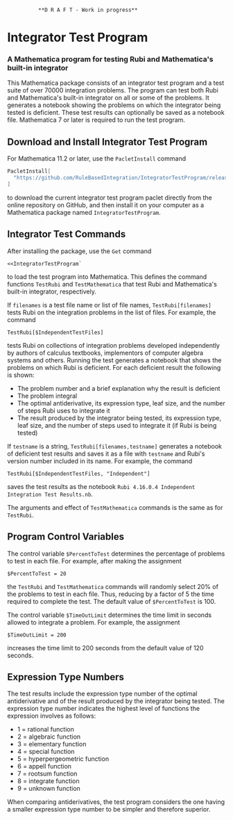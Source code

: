               **D R A F T - Work in progress**

# Integrator Test Program
### A Mathematica program for testing Rubi and Mathematica's built-in integrator

This Mathematica package consists of an integrator test program and a test suite of over 70000 integration problems.
The program can test both Rubi and Mathematica's built-in integrator on all or some of the problems.
It generates a notebook showing the problems on which the integrator being tested is deficient.
These test results can optionally be saved as a notebook file.
Mathematica 7 or later is required to run the test program.


## Download and Install Integrator Test Program

For Mathematica 11.2 or later, use the `PacletInstall` command

```mathematica
PacletInstall[
  "https://github.com/RuleBasedIntegration/IntegratorTestProgram/releases/download/???/IntegratorTestProgram-???.paclet"
]
```
to download the current integrator test program paclet directly from the online repository on GitHub, and
then install it on your computer as a Mathematica package named `IntegratorTestProgram`.


## Integrator Test Commands

After installing the package, use the `Get` command
```mma
<<IntegratorTestProgram`
```
to load the test program into Mathematica.
This defines the command functions `TestRubi` and `TestMathematica` that test Rubi and Mathematica's built-in integrator, respectively.

If `filenames` is a test file name or list of file names, `TestRubi[filenames]` tests Rubi on the integration problems in the list of files.
For example, the command
```mma
TestRubi[$IndependentTestFiles]
```
tests Rubi on collections of integration problems developed independently by authors of calculus textbooks, implementors of computer algebra systems and others.
Running the test generates a notebook that shows the problems on which Rubi is deficient.
For each deficient result the following is shown:
* The problem number and a brief explanation why the result is deficient
* The problem integral
* The optimal antiderivative, its expression type, leaf size, and the number of steps Rubi uses to integrate it
* The result produced by the integrator being tested, its expression type, leaf size, and the number of steps used to integrate it (if Rubi is being tested)


If `testname` is a string, `TestRubi[filenames,testname]` generates a notebook of deficient test results and saves it as a file with `testname` and Rubi's version number included in its name.
For example, the command
```mma
TestRubi[$IndependentTestFiles, "Independent"]
```
saves the test results as the notebook `Rubi 4.16.0.4 Independent Integration Test Results.nb`.

The arguments and effect of `TestMathematica` commands is the same as for `TestRubi`.


## Program Control Variables

The control variable `$PercentToTest` determines the percentage of problems to test in each file.
For example, after making the assignment
```mma
$PercentToTest = 20
```
the `TestRubi` and `TestMathematica` commands will randomly select 20% of the problems to test in each file.
Thus, reducing by a factor of 5 the time required to complete the test.
The default value of `$PercentToTest` is 100.

The control variable `$TimeOutLimit` determines the time limit in seconds allowed to integrate a problem.
For example, the assignment
```mma
$TimeOutLimit = 200
```
increases the time limit to 200 seconds from the default value of 120 seconds.


## Expression Type Numbers

The test results include the expression type number of the optimal antiderivative and of the result produced by the integrator being tested.
The expression type number indicates the highest level of functions the expression involves as follows:
<ul>
  <li>1 = rational function</li>
  <li>2 = algebraic function</li>
  <li>3 = elementary function</li>
  <li>4 = special function</li>
  <li>5 = hyperpergeometric function</li>
  <li>6 = appell function</li>
  <li>7 = rootsum function</li>
  <li>8 = integrate function</li>
  <li>9 = unknown function</li>
</ul>
When comparing antiderivatives, the test program considers the one having a smaller expression type number to be simpler and therefore superior.
